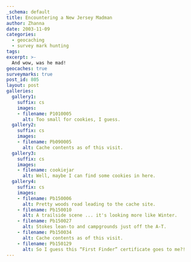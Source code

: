 ```yaml
---
_schema: default
title: Encountering a New Jersey Madman
author: Zhanna
date: 2003-11-09
categories:
  - geocaching
  - survey mark hunting
tags:
excerpt: >- 
  And wow, was he mad!
geocaches: true
surveymarks: true
post_id: 805
layout: post
galleries:
  gallery1:
    suffix: cs
    images:
    - filename: P1010005
      alt: Too small for cookies, I guess.
  gallery2:
    suffix: cs
    images:
    - filename: Pb090005
      alt: Cache contents as of this visit.     
  gallery3:
    suffix: cs
    images:
    - filename: cookiejar
      alt: Well, maybe I can find some cookies in here.  
  gallery4:
    suffix: cs
    images:
    - filename: Pb150006
      alt: Pretty woods road leading to the cache site. 
    - filename: Pb150010
      alt: A trailside scene ... it's looking more like Winter. 
    - filename: Pb150027
      alt: Stokes lean-to and campgrounds just off the A-T. 
    - filename: Pb150034
      alt: Cache contents as of this visit. 
    - filename: Pb150129
      alt: So I guess this “First Finder” certificate goes to me?! 
---
```

